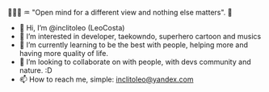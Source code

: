 👨🏾‍💻  ♒   "Open mind for a different view and nothing else matters". 🐘

- 👋 Hi, I’m @inclitoleo (LeoCosta)
- 👀 I’m interested in developer, taekowndo, superhero cartoon and musics
- 🌱 I’m currently learning to be the best with people, helping more and having more quality of life.
- 💞️ I’m looking to collaborate on with people, with devs community and nature. :D
- 📫 How to reach me, simple: inclitoleo@yandex.com

<!---
inclitoleo/inclitoleo is a ✨ special ✨ repository because its `README.md` (this file) appears on your GitHub profile.
You can click the Preview link to take a look at your changes.
--->
